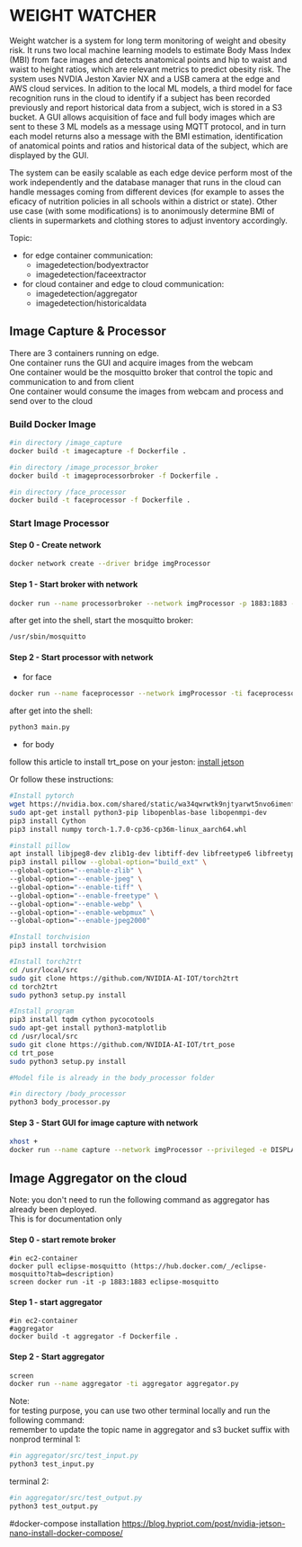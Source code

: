 # WEIGHT WATCHER
Weight watcher is a system for long term monitoring of weight and obesity risk. It runs two local machine learning models to estimate Body Mass Index (MBI) from face images and detects anatomical points and hip to waist and waist to height ratios, which are relevant metrics to predict obesity risk. The system uses NVDIA Jeston Xavier NX and a USB camera at the edge and AWS cloud services. In adition to the local ML models, a third model for face recognition runs in the cloud to identify if a subject has been recorded previously and report historical data from a subject, wich is stored in a S3 bucket. A GUI allows acquisition of face and full body images which are sent to these 3 ML models as a message using MQTT protocol, and in turn each model returns also a message with the BMI estimation, identification of anatomical points and ratios and historical data of the subject, which are displayed by the GUI.

The system can be easily scalable as each edge device perform most of the work independently and the database manager that runs in the cloud can handle messages coming from different devices (for example to asses the eficacy of nutrition policies in all schools within a district or state). Other use case (with some modifications) is to anonimously determine BMI of clients in supermarkets and clothing stores to adjust inventory accordingly.

Topic:  
* for edge container communication: 
  * imagedetection/bodyextractor  
  * imagedetection/faceextractor
* for cloud container and edge to cloud communication: 
  * imagedetection/aggregator  
  * imagedetection/historicaldata

## Image Capture & Processor
There are 3 containers running on edge.  
One container runs the GUI and acquire images from the webcam  
One container would be the mosquitto broker that control the topic and communication to and from client  
One container would consume the images from webcam and process and send over to the cloud

### Build Docker Image
```sh
#in directory /image_capture
docker build -t imagecapture -f Dockerfile .

#in directory /image_processor_broker
docker build -t imageprocessorbroker -f Dockerfile .

#in directory /face_processor
docker build -t faceprocessor -f Dockerfile .

```
### Start Image Processor

#### Step 0 -  Create network
```sh
docker network create --driver bridge imgProcessor
```

#### Step 1 - Start broker with network
```sh
docker run --name processorbroker --network imgProcessor -p 1883:1883 -ti imageprocessorbroker sh
```
after get into the shell, start the mosquitto broker:
```sh
/usr/sbin/mosquitto
```

#### Step 2 - Start processor with network

* for face
```sh
docker run --name faceprocessor --network imgProcessor -ti faceprocessor sh
```
after get into the shell:
```sh
python3 main.py
```

* for body  

follow this article to install trt_pose on your jeston: [install jetson](https://spyjetson.blogspot.com/2019/12/jetsonnano-human-pose-estimation-using.html)  

Or follow these instructions:
```sh
#Install pytorch
wget https://nvidia.box.com/shared/static/wa34qwrwtk9njtyarwt5nvo6imenfy26.whl -O torch-1.7.0-cp36-cp36m-linux_aarch64.whl
sudo apt-get install python3-pip libopenblas-base libopenmpi-dev 
pip3 install Cython
pip3 install numpy torch-1.7.0-cp36-cp36m-linux_aarch64.whl

#install pillow  
apt install libjpeg8-dev zlib1g-dev libtiff-dev libfreetype6 libfreetype6-dev libwebp-dev libopenjp2-7-dev libopenjp2-7-dev -y
pip3 install pillow --global-option="build_ext" \
--global-option="--enable-zlib" \
--global-option="--enable-jpeg" \
--global-option="--enable-tiff" \
--global-option="--enable-freetype" \
--global-option="--enable-webp" \
--global-option="--enable-webpmux" \
--global-option="--enable-jpeg2000"

#Install torchvision
pip3 install torchvision 

#Install torch2trt
cd /usr/local/src
sudo git clone https://github.com/NVIDIA-AI-IOT/torch2trt
cd torch2trt
sudo python3 setup.py install

#Install program 
pip3 install tqdm cython pycocotools
sudo apt-get install python3-matplotlib
cd /usr/local/src
sudo git clone https://github.com/NVIDIA-AI-IOT/trt_pose
cd trt_pose
sudo python3 setup.py install

#Model file is already in the body_processor folder

```

```sh
#in directory /body_processor
python3 body_processor.py
```

#### Step 3 - Start GUI for image capture with network
```sh
xhost +
docker run --name capture --network imgProcessor --privileged -e DISPLAY=$DISPLAY -v /tmp/.X11-unix:/tmp/.X11-unix -ti imagecapture python3 GUI/wwatchers2.py
```

## Image Aggregator on the cloud
Note: you don't need to run the following command as aggregator has already been deployed.  
This is for documentation only
#### Step 0 -  start remote broker
```
#in ec2-container
docker pull eclipse-mosquitto (https://hub.docker.com/_/eclipse-mosquitto?tab=description)
screen docker run -it -p 1883:1883 eclipse-mosquitto
```
#### Step 1 -  start aggregator
```
#in ec2-container
#aggregator
docker build -t aggregator -f Dockerfile .
```

#### Step 2 - Start aggregator
```sh
screen 
docker run --name aggregator -ti aggregator aggregator.py
```

Note:  
for testing purpose, you can use two other terminal locally and run the following command:  
remember to update the topic name in aggregator and s3 bucket suffix with nonprod
terminal 1:   
```sh
#in aggregator/src/test_input.py
python3 test_input.py
```
terminal 2:  
```sh
#in aggregator/src/test_output.py
python3 test_output.py
```

#docker-compose installation
https://blog.hypriot.com/post/nvidia-jetson-nano-install-docker-compose/